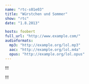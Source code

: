 ```yaml
---
name: "rtc-s01e03"
title: "Würstchen und Sommer"
show: "rtc"
date: "1.8.2013"

hosts: foobert
full_url: "http://www.example.com/"
audioformats:
  mp3: "http://example.org/lol.mp3"
  aac: "http://example.org/lol.m4a"
  opus: "http://example.org/lol.opus"
---
```

!!!

!!!

